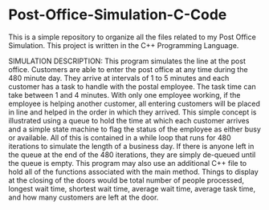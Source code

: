 # Post-Office-Simulation-C-Code
This is a simple repository to organize all the files related to my Post Office Simulation. This project is written in the C++ Programming Language.

SIMULATION DESCRIPTION: This program simulates the line at the post office. Customers are able to enter the post office at any time during the 480 minute day. They arrive at intervals of 1 to 5 minutes and each customer has a task to handle with the postal employee. The task time can take between 1 and 4 minutes. With only one employee working, if the employee is helping another customer, all entering customers will be placed in line and helped in the order in which they arrived. This simple concept is illustrated using a queue to hold the time at which each customer arrives and a simple state machine to flag the status of the employee as either busy or available. All of this is contained in a while loop that runs for 480 iterations to simulate the length of a business day. If there is anyone left in the queue at the end of the 480 iterations, they are simply de-queued until the queue is empty. This program may also use an additional C++ file to hold all of the functions associated with the main method. Things to display at the closing of the doors would be total number of people processed, longest wait time, shortest wait time, average wait time, average task time, and how many customers are left at the door.

